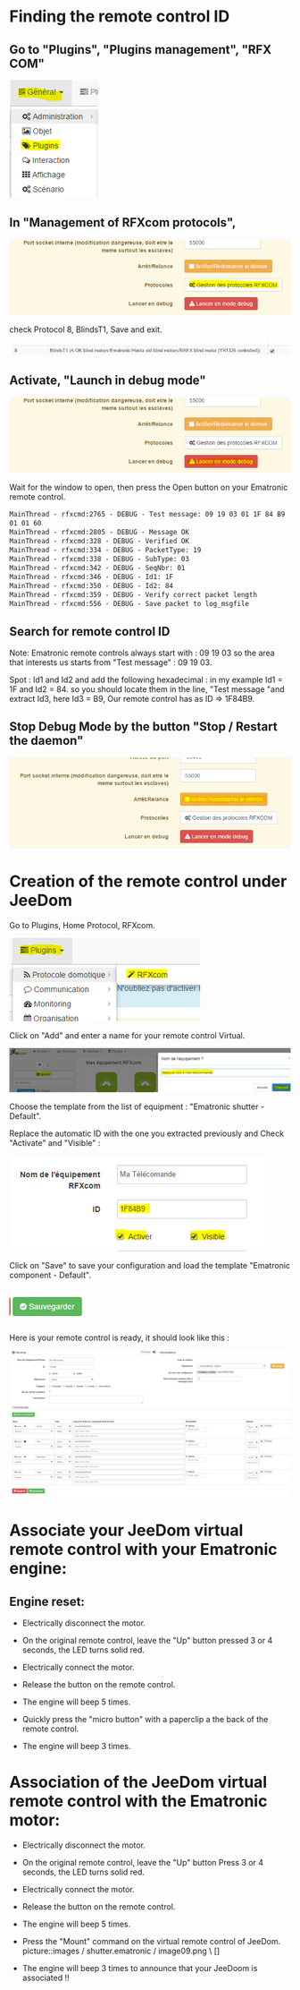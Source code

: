 Finding the remote control ID 
====================================

Go to "Plugins", "Plugins management", "RFX COM" 
------------------------------------------------------

![image07](images/volet.ematronic/image07.png)

In "Management of RFXcom protocols", 
-------------------------------------

![image04](images/volet.ematronic/image04.png)

check Protocol 8, BlindsT1, Save and exit.

![image08](images/volet.ematronic/image08.png)

Activate, "Launch in debug mode" 
-------------------------------

![image03](images/volet.ematronic/image03.png)

Wait for the window to open, then press the Open button on
your Ematronic remote control.

    MainThread - rfxcmd:2765 - DEBUG - Test message: 09 19 03 01 1F 84 B9 01 01 60
    MainThread - rfxcmd:2805 - DEBUG - Message OK
    MainThread - rfxcmd:328 - DEBUG - Verified OK
    MainThread - rfxcmd:334 - DEBUG - PacketType: 19
    MainThread - rfxcmd:338 - DEBUG - SubType: 03
    MainThread - rfxcmd:342 - DEBUG - SeqNbr: 01
    MainThread - rfxcmd:346 - DEBUG - Id1: 1F
    MainThread - rfxcmd:350 - DEBUG - Id2: 84
    MainThread - rfxcmd:359 - DEBUG - Verify correct packet length
    MainThread - rfxcmd:556 - DEBUG - Save packet to log_msgfile

Search for remote control ID 
-------------------------------------

Note: Ematronic remote controls always start with : 09 19 03
so the area that interests us starts from "Test message" : 09 19 03.

Spot : Id1 and Id2 and add the following hexadecimal : in my example
Id1 = 1F and Id2 = 84. so you should locate them in the line, "Test
message "and extract Id3, here Id3 = B9, Our remote control has
as ID ⇒ 1F84B9.

Stop Debug Mode by the button "Stop / Restart the daemon" 
-----------------------------------------------------------------

![image06](images/volet.ematronic/image06.png)

Creation of the remote control under JeeDom 
=======================================

Go to Plugins, Home Protocol, RFXcom.

![image10](images/volet.ematronic/image10.png)

Click on "Add" and enter a name for your remote control
Virtual.

![image00](images/volet.ematronic/image00.png)

Choose the template from the list of equipment : "Ematronic shutter -
Default".

Replace the automatic ID with the one you extracted previously
and Check "Activate" and "Visible" :

![image11](images/volet.ematronic/image11.png)

Click on "Save" to save your configuration and
load the template "Ematronic component - Default".

![image02](images/volet.ematronic/image02.png)

Here is your remote control is ready, it should look like this :

![image05](images/volet.ematronic/image05.png)

Associate your JeeDom virtual remote control with your Ematronic engine: 
======================================================================

Engine reset: 
---------------------------

-   Electrically disconnect the motor.

-   On the original remote control, leave the "Up" button pressed 3 or 4
    seconds, the LED turns solid red.

-   Electrically connect the motor.

-   Release the button on the remote control.

-   The engine will beep 5 times.

-   Quickly press the "micro button" with a paperclip a
    the back of the remote control.

-   The engine will beep 3 times.

Association of the JeeDom virtual remote control with the Ematronic motor: 
====================================================================

-   Electrically disconnect the motor.

-   On the original remote control, leave the "Up" button Press 3 or 4
    seconds, the LED turns solid red.

-   Electrically connect the motor.

-   Release the button on the remote control.

-   The engine will beep 5 times.

-   Press the "Mount" command on the virtual remote control of
    JeeDom. picture::images / shutter.ematronic / image09.png \ [\]

-   The engine will beep 3 times to announce that your JeeDoom is associated
    !!


